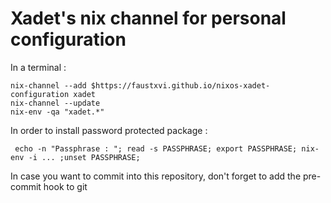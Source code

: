 # Xadet's nix channel for personal configuration

In a terminal :

    nix-channel --add $https://faustxvi.github.io/nixos-xadet-configuration xadet
    nix-channel --update
    nix-env -qa "xadet.*"

In order to install password protected package :

     echo -n "Passphrase : "; read -s PASSPHRASE; export PASSPHRASE; nix-env -i ... ;unset PASSPHRASE;


In case you want to commit into this repository, don't forget to add the pre-commit hook to git
